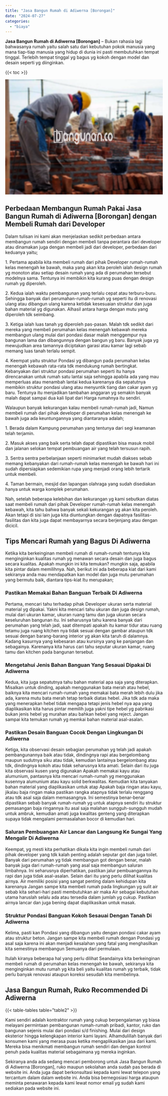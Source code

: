 ```yaml
---
title: "Jasa Bangun Rumah di Adiwerna [Borongan]"
date: "2024-07-27"
categories: 
  - "biaya"
---
```


**Jasa Bangun Rumah di Adiwerna \[Borongan\]** – Bukan rahasia lagi bahwasanya rumah yaitu salah satu dari kebutuhan pokok manusia yang mana tiap-tiap manusia yang hidup di dunia ini pasti membutuhkan tempat tinggal. Terlebih tempat tinggal yg bagus yg kokoh dengan model dan desain seperti yg diinginkan.

{{< toc >}}

![Jasa Bangun Rumah di Adiwerna [Borongan]](/images/borong-bangunan-01.png)

## Perbedaan Membangun Rumah Pakai Jasa Bangun Rumah di Adiwerna \[Borongan\] dengan Membeli Rumah dari Developer

Dalam tulisan ini kami akan menjelaskan sedikit perbedaan antara membangun rumah sendiri dengan membeli tanpa perantara dari developer atau dinamakan juga dengan membeli jadi dari developer, perbedaan dari keduanya yaitu;

1\. Pertama apabila kita membeli rumah dari pihak Developer rumah-rumah kelas menengah ke bawah, maka yang akan kita peroleh ialah design rumah yg monoton atau setiap desain rumah yang ada di perumahan tersebut modelnya sama. Tentunya ini membikin kita kurang puas dengan design rumah yg diperoleh.

2\. Kedua ialah waktu pembangunan yang terlalu cepat atau terburu-buru. Sehingga banyak dari perumahan-rumah-rumah yg seperti itu di renovasi ulang atau dibangun ulang karena ketidak kesesuaian struktur dan juga bahan material yg digunakan. Alhasil antara harga dengan mutu yang diperoleh tdk seimbang.

3\. Ketiga ialah luas tanah yg diperoleh pas-pasan. Malah tdk sedikit dari mereka yang membeli perumahan kelas menengah kebawah mereka membangun ulang mulai dari pondasi dasar malah menggempur nya bangunan lama dan dibangunnya dengan bangun yg baru. Banyak juga yg mewujudkan area tamannya diciptakan garasi atau kamar lagi sebab memang luas tanah terlalu sempit.

4\. Keempat yaitu struktur Pondasi yg dibangun pada perumahan kelas menengah kebawah rata-rata tdk mendukung rumah bertingkat. Kebanyakan dari struktur pondasi perumahan seperti itu hanya direncanakan untuk rumah satu lantai saja sehingga apabila ada yang mau memperluas atau menambah lantai kedua karenanya dia sepatutnya membikin struktur pondasi ulang atau menyuntik tiang dan cakar ayam yg baru. Tentunya itu menjadikan tambahan anggaran yg semakin banyak malah dapat sampai dua kali lipat dari Harga rumahnya itu sendiri.

Walaupun banyak kekurangan kalau membeli rumah-rumah jadi, Namun membeli rumah dari pihak developer di perumahan kelas menengah ke bawah juga ada keuntungannya yang diantaranya adalah;

1\. Berada dalam Kampung perumahan yang tentunya dari segi keamanan telah terjamin.

2\. Masuk akses yang baik serta telah dapat dipastikan bisa masuk mobil dan jalanan selokan tempat pembuangan air yang telah tersusun rapih.

3\. Sentra sentra perbelanjaan seperti minimarket mudah diakses sebab memang kebanyakan dari rumah-rumah kelas menengah ke bawah hari ini sudah dipersiapkan sedemikian rupa yang menjadi orang lebih tertarik untuk membeli.

4\. Taman bermain, mesjid dan lapangan olahraga yang sudah disediakan hanya untuk warga komplek perumahan.

Nah, setelah beberapa kelebihan dan kekurangan yg kami sebutkan diatas saat membeli rumah dari pihak Developer rumah-rumah kelas menengah kebawah, kita tahu bahwa banyak sekali kekurangan yg akan kita peroleh. Akan tetapi di sisi lain juga kita diuntungkan dengan dapatnya fasilitas-fasilitas dan kita juga dapat membayarnya secara berjenjang atau dengan dicicil.

## Tips Mencari Rumah yang Bagus Di Adiwerna

Ketika kita berkeinginan membeli rumah di rumah-rumah tentunya kita menginginkan kualitas rumah yg menawan secara desain dan juga bagus secara kualitas. Apakah mungkin ini kita temukan? mungkin saja, apabila kita pintar dalam memilihnya. Nah, berikut ini ada beberapa kiat dari kami sekiranya anda mau mendapatkan kan model dan juga mutu perumahan yang bermutu baik, diantara tips-kiat Itu merupakan;

### Pastikan Memakai Bahan Banguan Terbaik Di Adiwerna

Pertama, mencari tahu terhadap pihak Developer ukuran serta material material yg dipakai. Yakni kita mencari tahu ukuran dan juga design rumah, mulai dari ukuran kamar, ukuran ruang tamu dan juga ukuran secara keseluruhan bangunan itu. Ini seharusnya tahu karena banyak dari perumahan yang telah jadi, saat ditempati apakah itu kamar tidur atau ruang tetamu juga ruang kitchen nya tidak sesuai dengan gambar ataupun tdk sesuai dengan barang-barang interior yg akan kita taruh di dalamnya. Kadang kasurnya yang kebesaran atau kursinya yang ke panjangan dan sebagainya. Karenanya kita harus cari tahu seputar ukuran kamar, ruang tamu dan kitchen pada bangunan tersebut.

### Mengetahui Jenis Bahan Banguan Yang Sesauai Dipakai Di Adiwerna

Kedua, kita juga sepatutnya tahu bahan material apa saja yang diterapkan. Misalkan untuk dinding, apakah menggunakan bata merah atau hebel, baiknya kita mencari rumah-rumah yang memakai bata merah lebih dulu jika ada, karena mutu bata merah tetap terbaik diatas hebel. Jika tdk ada maka yang menerapkan hebel tidak mengapa tetapi jenis hebel nya apa yang diaplikasikan kita harus pintar memilih juga yakni tipe hebel yg pabrikasi bukan jenis hebel yg murahan atau bahkan hebel yang reject. Jangan sampai kita temukan rumah yg memkai bahan material asal-asalan.

### Pastikan Desain Banguan Cocok Dengan Lingkungan Di Adiwerna

Ketiga, kita observasi desain sebagian perumahan yg telah jadi apakah pembangunannya baik atau tidak, dindingnya rapi atau bergelombang maupun sudutnya siku atau tidak, kemudian lantainya bergelombang atau tdk, dindingnya kokoh atau tidak seharusnya kita amati. Selain dari itu juga kita observasi kusen yang digunakan Apakah memakai kayu atau alumunium, pantasnya kita mencari rumah-rumah yg menggunakan kusennya alumunium atau kayu solid berkwalitas. Kemudian kita tanyakan bahan material yang diaplikasikan untuk atap Apakah baja ringan atau kayu, jikalau baja ringan maka pastikan rangka atapnya tidak terlalu renggang atau tdk asal saja dalam memasangnya. Ini semestinya benar-benar dipastikan sebab banyak rumah-rumah yg untuk atapnya sendiri itu struktur pemasangan baja ringannya itu asal saja malahan sungguh-sungguh mudah untuk ambruk, kemudian amati juga kwalitas genteng yang diterapkan supaya tidak mengalami permasalahan bocor di kemudian hari.

### Saluran Pembuangan Air Lancar dan Langsung Ke Sungai Yang Mengalir Di Adiwerna

Keempat, yg mesti kita perhatikan dikala kita ingin membeli rumah dari pihak developer yang tdk kalah penting adalah seputar got dan juga toilet. Banyak dari perumahan yg tidak membangun got dengan benar, malah banyak juga dari rumah-rumah yang asal saja membangun saluran limbahnya. Ini seharusnya diperhatikan, pastikan jalur pembuangannya itu rapi dan juga tidak asal-asalan. Selain dari itu yang perlu dilihat kualitas airnya. Air memiliki posisi yang sangat penting dalam kehidupan kita karenanya Jangan sampe kita membeli rumah pada lingkungan yg sulit air sebab kita sehari-hari pasti membutuhkan air maka Air sebagai kebutuhan utama haruslah selalu ada atau tersedia dalam jumlah yg cukup. Pastikan airnya lancar dan juga bening dapat diaplikasikan untuk masak.

### Struktur Pondasi Banguan Kokoh Sesauai Dengan Tanah Di Adiwerna

Kelima, pasti kan Pondasi yang dibangun yaitu dengan pondasi cakar ayam atau struktur beton. Jangan sampe kita membeli rumah dengan Pondasi yg asal saja karena ini akan menjadi kesalahan yang fatal yang menghasilkan kita semestinya membangun Semuanya dari permulaan.

Itulah kiranya beberapa hal yang perlu dilihat Seandainya kita berkeinginan membeli rumah di perumahan kelas menengah ke bawah, sekiranya kita menginginkan mutu rumah yg kita beli yaitu kualitas rumah yg terbaik, tidak perlu banyak renovasi ataupun koreksi sesudah kita membelinya.

## Jasa Bangun Rumah, Ruko Recommended Di Adiwerna

{{< table-tables table="table2" >}}

Kami sendiri adalah kontraktor rumah yang cukup berpengalaman yg biasa melayani permintaan pembangunan rumah-rumah pribadi, kantor, ruko dan bangunan sejenis mulai dari pondasi s/d finishing. Mulai dari design eksterior hingga kelengkapan interior kami layani. Alhamdulillah banyak dari konsumen kami yang merasa puas ketika mengaplikasikan jasa dari kami. Mereka bisa menikmati membangun rumah sendiri dan dengan kontrol penuh pada kualitas material sebagaimana yg mereka inginkan.

Sekiranya anda ada sedang mencari pemborong untuk Jasa Bangun Rumah di Adiwerna \[Borongan\], ruko maupun sekolahan anda sudah pas berada di website ini. Anda juga dapat berkonsultasi kepada kami lewat telepon yang tercantum dalam dalam website ini. Anda bisa bernegosiasi harga ataupun meminta penawaran kepada kami lewat nomor email yg sudah kami sediakan pada website ini.
